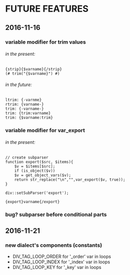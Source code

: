 # FUTURE FEATURES

## 2016-11-16
### variable modifier for trim values
###### in the present:
         
```
{strip}{$varname}{/strip}
(# trim("{$varname}") #)
```

###### in the future:
```
ltrim: {-varnme}
rtrim: {varname-}
trim: {-varname-}
trim: {trim:varname}
trim: {$varname:trim}
```
### variable modifier for var_export
###### in the present:
```
// create subparser
function export($src, $items){
    $v = $items[$src];
    if (is_object($v))
    $v = get_object_vars($v);
    return str_replace("\n","",var_export($v, true));
}

div::setSubParser('export');
```

```
{export}varname{/export}
```     
### bug? subparser before conditional parts
    
## 2016-11-21
### new dialect's components (constants)

* DIV_TAG_LOOP_ORDER for '_order' var in loops
* DIV_TAG_LOOP_INDEX for '_index' var in loops
* DIV_TAG_LOOP_KEY for '_key' var in loops
